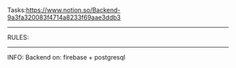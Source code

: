 Tasks:https://www.notion.so/Backend-9a3fa320083f4714a8233f69aae3ddb3

-------------------------------------------------------------------------


RULES:




-------------------------------------------------------------------------


INFO:
Backend on:
firebase + postgresql